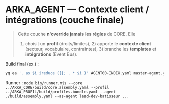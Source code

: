 # ARKA_AGENT — Contexte client / intégrations (couche finale)

> Cette couche **n'override jamais les règles** de CORE. Elle 
> 1) choisit un **profil** (droits/limites), 2) apporte le **contexte client** (secteur, vocabulaire,
>    contraintes), 3) branche les **templates** et **intégrations** (Event Bus).

Build final (ex.) :
```bash
yq ea '. as $i ireduce ({}; . * $i )' AGENT00-INDEX.yaml master-agent.yaml client/acme/*.yaml > build/assembly.yaml
```
Runner : `node bin/runner.mjs --core ../ARKA_CORE/build/core.assembly.yaml --profil ../ARKA_PROFIL/build/profiles.bundle.yaml --agent ./build/assembly.yaml --as-agent lead-dev-batisseur ...`
